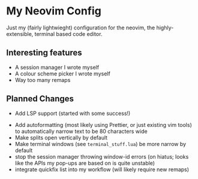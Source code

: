 # My Neovim Config

Just my (fairly lightwieght) configuration for the neovim, the
highly-extensible, terminal based code editor.

## Interesting features
- A session manager I wrote myself
- A colour scheme picker I wrote myself
- Way too many remaps


## Planned Changes
 - Add LSP support (started with some success!)
 <!-- - Fix issue with Drex and loading of session files (now partially fixed;
	this is not an issue now, however the solution is quite hacky and probably
	quite fragile) -->
 - Add autoformatting (most likely using Prettier, or just existing vim tools)
	to automatically narrow text to be 80 characters wide
 - Make splits open vertically by default
 - Make terminal windows (see `terminal_stuff.lua`) be more narrow by default
 - stop the session manager throwing window-id errors (on hiatus; looks like the
 APIs my pop-ups are based on is quite unstable)
 - integrate quickfix list into my workflow (will likely require new remaps)
